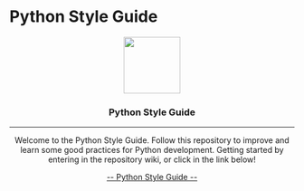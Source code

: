 # Python Style Guide

<p align="center">
<img src="https://www.python.org/static/img/python-logo-large.c36dccadd999.png?1576869008" width="100px">
<h3 align="center">Python Style Guide</h3>

---

<p align="center">Welcome to the Python Style Guide. Follow this repository to improve and learn some good practices for Python development. Getting started by entering in the repository wiki, or click in the link below!</p></p>

<p align="center"><a href="https://github.com/vinibiavatti1/PythonStyleGuide/wiki">-- Python Style Guide --</a></p>
